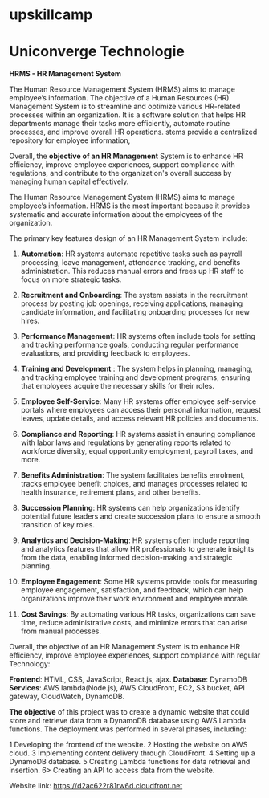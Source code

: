 # upskillcamp

# Uniconverge Technologie

**HRMS - HR Management System**

The Human Resource Management System (HRMS) aims to manage employee’s information. The objective of a Human Resources (HR) Management System is to streamline and optimize various HR-related processes within an organization. It is a software solution that helps HR departments manage their tasks more efficiently, automate routine processes, and improve overall HR operations. stems provide a centralized repository for employee information,

Overall, the **objective of an HR Management** System is to enhance HR efficiency, improve employee experiences, support compliance with regulations, and contribute to the organization's overall success by managing human capital effectively.

The Human Resource Management System (HRMS) aims to manage employee’s information. HRMS is the most important because it provides systematic and accurate information about the employees of the organization.

The primary key features design of an HR Management System include:

1. **Automation**: HR systems automate repetitive tasks such as payroll processing, leave management, attendance tracking, and benefits administration. This reduces manual errors and frees up HR staff to focus on more strategic tasks.

2. **Recruitment and Onboarding**: The system assists in the recruitment process by posting job openings, receiving applications, managing candidate information, and facilitating onboarding processes for new hires.

3. **Performance Management**: HR systems often include tools for setting and tracking performance goals, conducting regular performance evaluations, and providing feedback to employees.

4. **Training and Development** : The system helps in planning, managing, and tracking employee training and development programs, ensuring that employees acquire the necessary skills for their roles.

5. **Employee Self-Service**: Many HR systems offer employee self-service portals where employees can access their personal information, request leaves, update details, and access relevant HR policies and documents.

6. **Compliance and Reporting**: HR systems assist in ensuring compliance with labor laws and regulations by generating reports related to workforce diversity, equal opportunity employment, payroll taxes, and more.

7. **Benefits Administration**: The system facilitates benefits enrolment, tracks employee benefit choices, and manages processes related to health insurance, retirement plans, and other benefits.

8. **Succession Planning**: HR systems can help organizations identify potential future leaders and create succession plans to ensure a smooth transition of key roles.

9. **Analytics and Decision-Making**: HR systems often include reporting and analytics features that allow HR professionals to generate insights from the data, enabling informed decision-making and strategic planning.

10. **Employee Engagement**: Some HR systems provide tools for measuring employee engagement, satisfaction, and feedback, which can help organizations improve their work environment and employee morale.

11. **Cost Savings**: By automating various HR tasks, organizations can save time, reduce administrative costs, and minimize errors that can arise from manual processes.

Overall, the objective of an HR Management System is to enhance HR efficiency, improve employee experiences, support compliance with regular Technology:

**Frontend**: HTML, CSS, JavaScript, React.js, ajax.
**Database**: DynamoDB
**Services**: AWS lambda(Node.js), AWS CloudFront, EC2, S3 bucket, API gateway, CloudWatch, DynamoDB.

**The objective** of this project was to create a dynamic website that could store and retrieve data from a DynamoDB database using AWS Lambda functions. The deployment was performed in several phases, including:

1 Developing the frontend of the website.
2 Hosting the website on AWS cloud.
3 Implementing content delivery through CloudFront.
4 Setting up a DynamoDB database.
5 Creating Lambda functions for data retrieval and insertion.
6> Creating an API to access data from the website.

Website link: https://d2ac622r81rw6d.cloudfront.net
